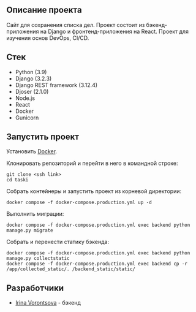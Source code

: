 ## Описание проекта

Сайт для сохранения списка дел. Проект состоит из бэкенд-приложения на Django и фронтенд-приложения на React.
Проект для изучения основ DevOps, CI/CD.

## Стек

* Python (3.9)
* Django (3.2.3)
* Django REST framework (3.12.4)
* Djoser (2.1.0)
* Node.js
* React
* Docker
* Gunicorn

## Запустить проект

Установить [Docker](https://www.docker.com/).

Клонировать репозиторий и перейти в него в командной строке:

```
git clone <ssh link>
cd taski
```

Собрать контейнеры и запустить проект из корневой директории:

```
docker compose -f docker-compose.production.yml up -d
```

Выполнить миграции:

```
docker compose -f docker-compose.production.yml exec backend python manage.py migrate
```

Собрать и перенести статику бэкенда:

```
docker compose -f docker-compose.production.yml exec backend python manage.py collectstatic
docker compose -f docker-compose.production.yml exec backend cp -r /app/collected_static/. /backend_static/static/
```

## Разработчики

* [Irina Vorontsova](https://github.com/RavenIV) - бэкенд
